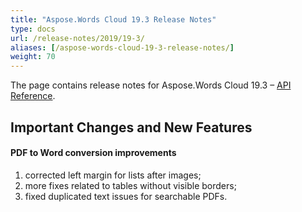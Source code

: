 ```yaml
---
title: "Aspose.Words Cloud 19.3 Release Notes"
type: docs
url: /release-notes/2019/19-3/
aliases: [/aspose-words-cloud-19-3-release-notes/]
weight: 70
---
```


The page contains release notes for Aspose.Words Cloud 19.3 – [API Reference](https://apireference.aspose.cloud/words/).

## Important Changes and New Features

#### PDF to Word conversion improvements

1. corrected left margin for lists after images;
1. more fixes related to tables without visible borders;
1. fixed duplicated text issues for searchable PDFs.
